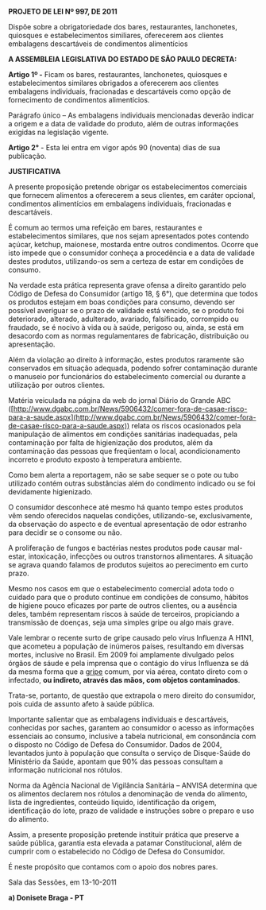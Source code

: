   

**PROJETO DE LEI Nº 997, DE 2011**

  

Dispõe sobre a obrigatoriedade dos bares, restaurantes, lanchonetes,
quiosques e estabelecimentos similiares, oferecerem aos clientes
embalagens descartáveis de condimentos alimentícios

  

  

**A ASSEMBLEIA LEGISLATIVA DO ESTADO DE SÃO PAULO DECRETA:**

  

**Artigo 1º -** Ficam os bares, restaurantes, lanchonetes, quiosques e
estabelecimentos similares obrigados a oferecerem aos clientes
embalagens individuais, fracionadas e descartáveis como opção de
fornecimento de condimentos alimentícios.

Parágrafo único – As embalagens individuais mencionadas deverão indicar
a origem e a data de validade do produto, além de outras informações
exigidas na legislação vigente.

  

**Artigo 2°** - Esta lei entra em vigor após 90 (noventa) dias de sua
publicação.

  

  

  

**JUSTIFICATIVA**

  

  

A presente proposição pretende obrigar os estabelecimentos comerciais
que fornecem alimentos a oferecerem a seus clientes, em caráter
opcional, condimentos alimentícios em embalagens individuais,
fracionadas e descartáveis.

É comum ao termos uma refeição em bares, restaurantes e estabelecimentos
similares, que nos sejam apresentados potes contendo açúcar, ketchup,
maionese, mostarda entre outros condimentos. Ocorre que isto impede que
o consumidor conheça a procedência e a data de validade destes produtos,
utilizando-os sem a certeza de estar em condições de consumo.

  

Na verdade esta prática representa grave ofensa a direito garantido pelo
Código de Defesa do Consumidor (artigo 18, § 6°), que determina que
todos os produtos estejam em boas condições para consumo, devendo ser
possível averiguar se o prazo de validade está vencido, se o produto foi
deteriorado, alterado, adulterado, avariado, falsificado, corrompido ou
fraudado, se é nocivo à vida ou à saúde, perigoso ou, ainda, se está em
desacordo com as normas regulamentares de fabricação, distribuição ou
apresentação.

  

Além da violação ao direito à informação, estes produtos raramente são
conservados em situação adequada, podendo sofrer contaminação durante o
manuseio por funcionários do estabelecimento comercial ou durante a
utilização por outros clientes.

  

Matéria veiculada na página da web do jornal Diário do Grande ABC
([http://www.dgabc.com.br/News/5906432/comer-fora-de-casae-risco-para-a-saude.aspx](http://www.dgabc.com.br/News/5906432/comer-fora-de-casae-risco-para-a-saude.aspx))
relata os riscos ocasionados pela manipulação de alimentos em condições
sanitárias inadequadas, pela contaminação por falta de higienização dos
produtos, além da contaminação das pessoas que freqüentam o local,
acondicionamento incorreto e produto exposto à temperatura ambiente.

  

Como bem alerta a reportagem, não se sabe sequer se o pote ou tubo
utilizado contém outras substâncias além do condimento indicado ou se
foi devidamente higienizado.

  

O consumidor desconhece até mesmo há quanto tempo estes produtos vêm
sendo oferecidos naquelas condições, utilizando-se, exclusivamente, da
observação do aspecto e de eventual apresentação de odor estranho para
decidir se o consome ou não.

  

A proliferação de fungos e bactérias nestes produtos pode causar
mal-estar, intoxicação, infecções ou outros transtornos alimentares. A
situação se agrava quando falamos de produtos sujeitos ao perecimento em
curto prazo.

  

Mesmo nos casos em que o estabelecimento comercial adota todo o cuidado
para que o produto continue em condições de consumo, hábitos de higiene
pouco eficazes por parte de outros clientes, ou a ausência deles, também
representam riscos à saúde de terceiros, propiciando a transmissão de
doenças, seja uma simples gripe ou algo mais grave.

  

Vale lembrar o recente surto de gripe causado pelo vírus Influenza A
H1N1, que acometeu a população de inúmeros países, resultando em
diversas mortes, inclusive no Brasil. Em 2009 foi amplamente divulgado
pelos órgãos de sáude e pela imprensa que o contágio do vírus Influenza
se dá da mesma forma que a [gripe](http://pt.wikipedia.org/wiki/Gripe)
comum, por via aérea, contato direto com o infectado, **ou indireto,
através das mãos, com objetos contaminados**.

  

Trata-se, portanto, de questão que extrapola o mero direito do
consumidor, pois cuida de assunto afeto à saúde pública.

  

Importante salientar que as embalagens individuais e descartáveis,
conhecidas por saches, garantem ao consumidor o acesso as informações
essenciais ao consumo, inclusive a tabela nutricional, em consonância
com o disposto no Código de Defesa do Consumidor. Dados de 2004,
levantados junto à população que consulta o serviço de Disque-Saúde do
Ministério da Saúde, apontam que 90% das pessoas consultam a informação
nutricional nos rótulos.

  

Norma da Agência Nacional de Vigilância Sanitária – ANVISA determina que
os alimentos declarem nos rótulos a denominação de venda do alimento,
lista de ingredientes, conteúdo liquido, identificação da origem,
identificação do lote, prazo de validade e instruções sobre o preparo e
uso do alimento.

  

  

Assim, a presente proposição pretende instituir prática que preserve a
saúde pública, garantia esta elevada a patamar Constitucional, além de
cumprir com o estabelecido no Código de Defesa do Consumidor.

  

É neste propósito que contamos com o apoio dos nobres pares.

  

  

  

  

Sala das Sessões, em 13-10-2011

  

  

  

  

  

**a) Donisete Braga - PT**

  

